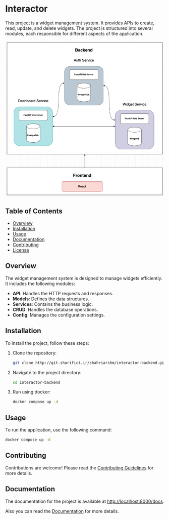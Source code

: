# Interactor

This project is a widget management system. It provides APIs to create, read, update, and delete widgets. The project is structured into several modules, each responsible for different aspects of the application.

![Interactor](./assets/interactor.png)

## Table of Contents

- [Overview](#overview)
- [Installation](#installation)
- [Usage](#usage)
- [Documentation](#documentation)
- [Contributing](#contributing)
- [License](#license)

## Overview

The widget management system is designed to manage widgets efficiently. It includes the following modules:

- **API**: Handles the HTTP requests and responses.
- **Models**: Defines the data structures.
- **Services**: Contains the business logic.
- **CRUD**: Handles the database operations.
- **Config**: Manages the configuration settings.

## Installation

To install the project, follow these steps:

1. Clone the repository:
    ```sh
    git clone http://git.sharifict.ir/shahriarshm/interactor-backend.git
    ```
2. Navigate to the project directory:
    ```sh
    cd interactor-backend
    ```
3. Run using docker:
    ```sh
    docker compose up -d
    ```

## Usage

To run the application, use the following command:

```sh
docker compose up -d
```

## Contributing

Contributions are welcome! Please read the [Contributing Guidelines](./CONTRIBUTING.md) for more details.

## Documentation

The documentation for the project is available at [http://localhost:8000/docs](http://localhost:8000/docs).

Also you can read the [Documentation](./docs/README.md) for more details.


